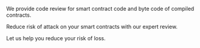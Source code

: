 We provide code review for smart contract code and byte code of compiled contracts.

Reduce risk of attack on your smart contracts with our expert review.

Let us help you reduce your risk of loss.
